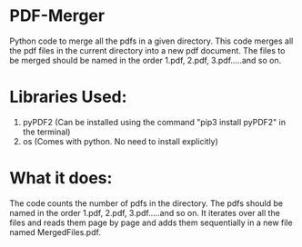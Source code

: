 # PDF-Merger
Python code to merge all the pdfs in a given directory.
This code merges all the pdf files in the current directory into a new pdf document. The files to be merged should be named in the order 1.pdf, 2.pdf, 3.pdf.....and so on. 
# Libraries Used:
1. pyPDF2 (Can be installed using the command "pip3 install pyPDF2" in the terminal)
2. os (Comes with python. No need to install explicitly)
# What it does:
The code counts the number of pdfs in the directory. The pdfs should be named in the order 1.pdf, 2.pdf, 3.pdf.....and so on. It iterates over all the files and reads them page by page and adds them sequentially in a new file named MergedFiles.pdf.
